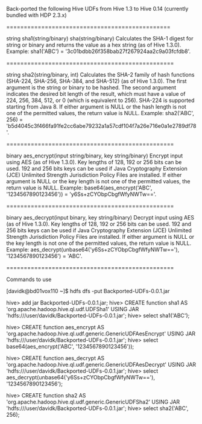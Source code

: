 Back-ported the following Hive UDFs from Hive 1.3 to Hive 0.14 (currently bundled with HDP 2.3.x)

===============================================

string sha1(string/binary)
sha(string/binary)
Calculates the SHA-1 digest for string or binary and returns the value as a hex string (as of Hive 1.3.0). Example: sha1('ABC') = '3c01bdbb26f358bab27f267924aa2c9a03fcfdb8'.

================================================

string	sha2(string/binary, int)	Calculates the SHA-2 family of hash functions (SHA-224, SHA-256, SHA-384, and SHA-512) (as of Hive 1.3.0). The first argument is the string or binary to be hashed. The second argument indicates the desired bit length of the result, which must have a value of 224, 256, 384, 512, or 0 (which is equivalent to 256). SHA-224 is supported starting from Java 8. If either argument is NULL or the hash length is not one of the permitted values, the return value is NULL. Example: sha2('ABC', 256) = 'b5d4045c3f466fa91fe2cc6abe79232a1a57cdf104f7a26e716e0a1e2789df78'.

================================================

binary	aes_encrypt(input string/binary, key string/binary)	Encrypt input using AES (as of Hive 1.3.0). Key lengths of 128, 192 or 256 bits can be used. 192 and 256 bits keys can be used if Java Cryptography Extension (JCE) Unlimited Strength Jurisdiction Policy Files are installed. If either argument is NULL or the key length is not one of the permitted values, the return value is NULL. Example: base64(aes_encrypt('ABC', '1234567890123456')) = 'y6Ss+zCYObpCbgfWfyNWTw=='.

================================================

binary	aes_decrypt(input binary, key string/binary)	Decrypt input using AES (as of Hive 1.3.0). Key lengths of 128, 192 or 256 bits can be used. 192 and 256 bits keys can be used if Java Cryptography Extension (JCE) Unlimited Strength Jurisdiction Policy Files are installed. If either argument is NULL or the key length is not one of the permitted values, the return value is NULL. Example: aes_decrypt(unbase64('y6Ss+zCYObpCbgfWfyNWTw=='), '1234567890123456') = 'ABC'.

================================================


Commands to use

[davidk@bd01vox110 ~]$ hdfs dfs -put Backported-UDFs-0.0.1.jar
 
hive> add jar Backported-UDFs-0.0.1.jar;
hive> CREATE function sha1 AS 'org.apache.hadoop.hive.ql.udf.UDFSha1' USING JAR 'hdfs:///user/davidk/Backported-UDFs-0.0.1.jar';
hive> select sha1('ABC');
 
hive> CREATE function aes_encrypt AS 'org.apache.hadoop.hive.ql.udf.generic.GenericUDFAesEncrypt' USING JAR 'hdfs:///user/davidk/Backported-UDFs-0.0.1.jar';
hive> select base64(aes_encrypt('ABC', '1234567890123456'));
 
hive> CREATE function aes_decrypt AS 'org.apache.hadoop.hive.ql.udf.generic.GenericUDFAesDecrypt' USING JAR 'hdfs:///user/davidk/Backported-UDFs-0.0.1.jar';
hive> select aes_decrypt(unbase64('y6Ss+zCYObpCbgfWfyNWTw=='), '1234567890123456');
 
hive> CREATE function sha2 AS 'org.apache.hadoop.hive.ql.udf.generic.GenericUDFSha2' USING JAR 'hdfs:///user/davidk/Backported-UDFs-0.0.1.jar';
hive> select sha2('ABC', 256);